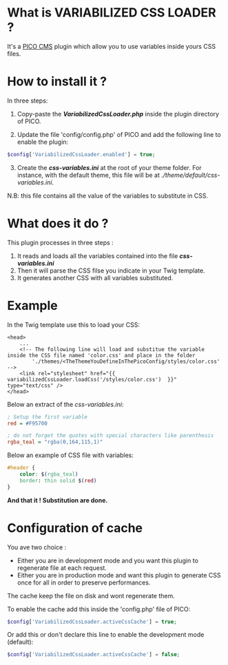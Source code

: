 # What is VARIABILIZED CSS LOADER ?
It's a [PICO CMS](http://picocms.org/) plugin which allow you to use variables inside yours CSS files.


# How to install it ?
In three steps:
1. Copy-paste the _**VariabilizedCssLoader.php**_ inside the plugin directory of PICO.

2. Update the file 'config/config.php' of PICO and add the following line to enable the plugin:
```php
$config['VariabilizedCssLoader.enabled'] = true;
```
3. Create the _**css-variables.ini**_ at the root of your theme folder. For instance, with the default theme, this file will be at _./theme/default/css-variables.ini_.

N.B: this file contains all the value of the variables to substitute in CSS.


# What does it do ?
This plugin processes in three steps :
1. It reads and loads all the variables contained into the file _**css-variables.ini**_
2. Then it will parse the CSS filse you indicate in your Twig template.
3. It generates another CSS with all variables substituted.


# Example
In the Twig template use this to load your CSS:
```twig
<head>
    ...
    <!-- The following line will load and substitue the variable inside the CSS file named 'color.css' and place in the folder
        './themes/<TheThemeYouDefineInThePicoConfig/styles/color.css' -->
    <link rel="stylesheet" href="{{ variabilizedCssLoader.loadCss('/styles/color.css')  }}" type="text/css" />
</head>
```

Below an extract of the _css-variables.ini_:
```ini
; Setup the first variable
red = #F95700

; do not forget the quotes with special characters like parenthesis
rgba_teal = "rgba(0,164,115,1)"
```

Below an example of CSS file with variables:
```css
#header {
    color: $(rgba_teal)
    border: thin solid $(red)
}

```
**And that it ! Substitution are done.**

# Configuration of cache
You ave two choice :
* Either you are in development mode and you want this plugin to regenerate file at each request.
* Either you are in production mode and want this plugin to generate CSS once for all in order to preserve performances.

The cache keep the file on disk and wont regenerate them.

To enable the cache add this inside the 'config.php' file of PICO:
```php
$config['VariabilizedCssLoader.activeCssCache'] = true;
```

Or add this or don't declare this line to enable the development mode (default):
```php
$config['VariabilizedCssLoader.activeCssCache'] = false;
```
